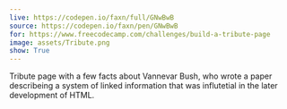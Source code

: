 ```yaml
---
live: https://codepen.io/faxn/full/GNwBwB
source: https://codepen.io/faxn/pen/GNwBwB
for: https://www.freecodecamp.com/challenges/build-a-tribute-page
image: assets/Tribute.png
show: True
---
```


Tribute page with a few facts about Vannevar Bush, who wrote a paper describeing 
a system of linked information that was influtetial in the later development of 
HTML.
